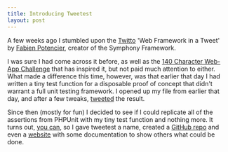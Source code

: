 ```yaml
---
title: Introducing Tweetest
layout: post
---
```

A few weeks ago I stumbled upon the [Twitto](http://twitto.org/) 'Web Framework in a Tweet' by [Fabien Potencier](http://fabien.potencier.org/), creator of the Symphony Framework.

I was sure I had come across it before, as well as the [140 Character Web-App Challenge](http://f055.net/article/the-140-character-webapp-challenge/) that has inspired it, but not paid much attention to either.  What made a difference this time, however, was that earlier that day I had written a tiny test function for a disposable proof of concept that didn't warrant a full unit testing framework.  I opened up my file from earlier that day, and after a few tweaks, [tweeted](https://twitter.com/sixdaysad/status/223484283254349824) the result.

Since then (mostly for fun) I decided to see if I could replicate all of the assertions from PHPUnit with my tiny test function and nothing more.  It turns out, [you can](http://adambrett.github.com/tweetest), so I gave tweetest a name, created a [GitHub repo](http://github.com/adambrett/tweetest) and even a [website](http://adambrett.github.com/tweetest) with some documentation to show others what could be done.